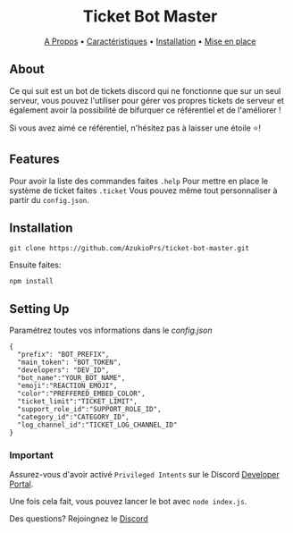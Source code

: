 <h1 align="center">
Ticket Bot Master
  <br>
</h1>


<p align="center">
  <a href="#about">A Propos</a>
  •
  <a href="#features">Caractéristiques</a>
  •
  <a href="#installation">Installation</a>
  •
  <a href="#setting-up">Mise en place</a>
</p>

## About

Ce qui suit est un bot de tickets discord qui ne fonctionne que sur un seul serveur, vous pouvez l'utiliser pour gérer vos propres tickets de serveur et également avoir la possibilité de bifurquer ce référentiel et de l'améliorer !

Si vous avez aimé ce référentiel, n'hésitez pas à laisser une étoile ⭐!

## Features

Pour avoir la liste des commandes faites `.help`
Pour mettre en place le système de ticket faites `.ticket`
Vous pouvez même tout personnaliser à partir du `config.json`.

## Installation

```
git clone https://github.com/AzukioPrs/ticket-bot-master.git
```
Ensuite faites:
```
npm install
```


## Setting Up

Paramétrez toutes vos informations dans le *config.json* 
```
{
  "prefix": "BOT_PREFIX",
  "main_token": "BOT_TOKEN",
  "developers": "DEV_ID",
  "bot_name":"YOUR_BOT_NAME",
  "emoji":"REACTION_EMOJI",
  "color":"PREFFERED_EMBED_COLOR",
  "ticket_limit":"TICKET_LIMIT",
  "support_role_id":"SUPPORT_ROLE_ID",
  "category_id":"CATEGORY_ID",
  "log_channel_id":"TICKET_LOG_CHANNEL_ID"
}
```
 
 ### Important
 Assurez-vous d'avoir activé `Privileged Intents` sur le Discord [Developer Portal](https://discordapp.com/developers/applications/). 


Une fois cela fait, vous pouvez lancer le bot avec `node index.js`. 

Des questions? Rejoingnez le [Discord](https://discord.gg/JCC4TjYbSH)
